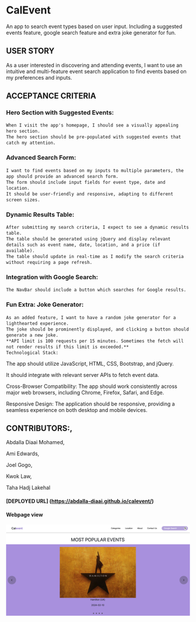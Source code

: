 # CalEvent

An app to search event types based on user input. Including a suggested events feature, google search feature and extra joke generator for fun.

## USER STORY

As a user interested in discovering and attending events, I want to use an intuitive and multi-feature event search application to find events based on my preferences and inputs.

## ACCEPTANCE CRITERIA

### Hero Section with Suggested Events:

    When I visit the app's homepage, I should see a visually appealing hero section.
    The hero section should be pre-populated with suggested events that catch my attention.

### Advanced Search Form:

    I want to find events based on my inputs to multiple parameters, the app should provide an advanced search form.
    The form should include input fields for event type, date and location.
    It should be user-friendly and responsive, adapting to different screen sizes.

### Dynamic Results Table:

    After submitting my search criteria, I expect to see a dynamic results table.
    The table should be generated using jQuery and display relevant details such as event name, date, location, and a price (if available).
    The table should update in real-time as I modify the search criteria without requiring a page refresh.

### Integration with Google Search:

    The NavBar should include a button which searches for Google results.

### Fun Extra: Joke Generator:

    As an added feature, I want to have a random joke generator for a lighthearted experience.
    The joke should be prominently displayed, and clicking a button should generate a new joke.
    **API limit is 100 requests per 15 minutes. Sometimes the fetch will not render results if this limit is exceeded.**
    Technological Stack:

The app should utilize JavaScript, HTML, CSS, Bootstrap, and jQuery.

It should integrate with relevant server APIs to fetch event data.

Cross-Browser Compatibility:
    The app should work consistently across major web browsers, including Chrome, Firefox, Safari, and Edge.

Responsive Design:
    The application should be responsive, providing a seamless experience on both desktop and mobile devices.



## CONTRIBUTORS:,

Abdalla Diaai Mohamed,

Ami Edwards,

Joel Gogo,

Kwok Law,

Taha Hadj Lakehal



#### [DEPLOYED URL] (https://abdalla-diaai.github.io/calevent/)

####  Webpage view
![CalEvent Hompage Image](assets/images/CalEvent-screenShot.png)

